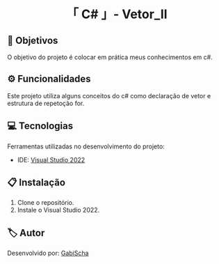 <h1 align="center">「 C# 」- Vetor_ⅠⅠ</h1>




<h2 id=objective>📌 Objetivos</h2>

O objetivo do projeto é colocar em prática meus conhecimentos em c#.

<h2 id=features>⚙️ Funcionalidades </h2>

Este projeto utiliza alguns conceitos do c# como declaração de vetor e estrutura de repetoção for.

<h2 id=technology>💻 Tecnologias</h2>

Ferramentas utilizadas no desenvolvimento do projeto:

- IDE: <a href="https://visualstudio.microsoft.com/pt-br/vs/">Visual Studio 2022</a>

<h2 id=installation>📋 Instalação</h2>

1. Clone o repositório.
2. Instale o  Visual Studio 2022.


<h2 id=author>🏷️ Autor</h2>

Desenvolvido por: <a href="https://www.linkedin.com/in/gabrielaschaper/" target="_blank">GabiScha</a>



